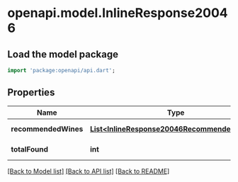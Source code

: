 # openapi.model.InlineResponse20046

## Load the model package
```dart
import 'package:openapi/api.dart';
```

## Properties
Name | Type | Description | Notes
------------ | ------------- | ------------- | -------------
**recommendedWines** | [**List&lt;InlineResponse20046RecommendedWines&gt;**](InlineResponse20046RecommendedWines.md) |  | [default to []]
**totalFound** | **int** |  | [default to null]

[[Back to Model list]](../README.md#documentation-for-models) [[Back to API list]](../README.md#documentation-for-api-endpoints) [[Back to README]](../README.md)


